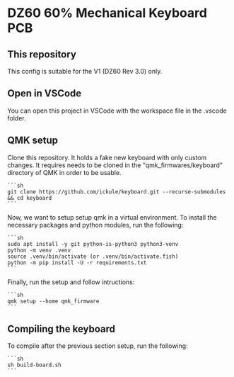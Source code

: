 # DZ60 60% Mechanical Keyboard PCB

## This repository

This config is suitable for the V1 (DZ60 Rev 3.0) only.

## Open in VSCode

You can open this project in VSCode with the workspace file in the .vscode folder.

## QMK setup

Clone this repository. It holds a fake new keyboard with only custom changes. It requires needs to be cloned in the "qmk_firmwares/keyboard" directory of QMK in order to be usable.

    ```sh
    git clone https://github.com/ickule/keyboard.git --recurse-submodules && cd keyboard
    ```

Now, we want to setup setup qmk in a virtual environment.
To install the necessary packages and python modules, run the following:

    ```sh
    sudo apt install -y git python-is-python3 python3-venv
    python -m venv .venv
    source .venv/bin/activate (or .venv/bin/activate.fish)
    python -m pip install -U -r requirements.txt
    ```

Finally, run the setup and follow intructions:

    ```sh
    qmk setup --home qmk_firmware
    ```

## Compiling the keyboard

To compile after the previous section setup, run the following:

    ```sh
    sh build-board.sh
    ```
